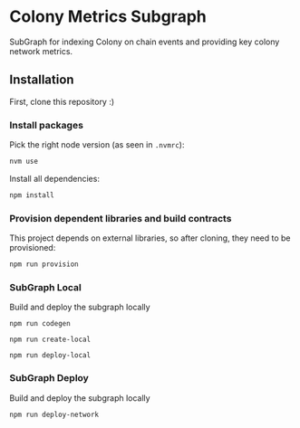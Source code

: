 # Colony Metrics Subgraph

SubGraph for indexing Colony on chain events and providing key colony network metrics.

## Installation

First, clone this repository :)

### Install packages

Pick the right node version (as seen in `.nvmrc`):

```bash
nvm use
```

Install all dependencies:

```bash
npm install
```

### Provision dependent libraries and build contracts

This project depends on external libraries, so after cloning, they need to be provisioned:
```bash
npm run provision
```

### SubGraph Local

Build and deploy the subgraph locally
```
npm run codegen

npm run create-local

npm run deploy-local
```

### SubGraph Deploy

Build and deploy the subgraph locally
```
npm run deploy-network
```

